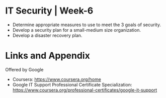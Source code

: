 # IT Security | Week-6

* Determine appropriate measures to use to meet the 3 goals of security.
* Develop a security plan for a small-medium size organization.
* Develop a disaster recovery plan.
    
    
Links and Appendix
========================================================
Offered by Google


- Coursera: https://www.coursera.org/home
- Google IT Support Professional Certificate Specialization: https://www.coursera.org/professional-certificates/google-it-support
